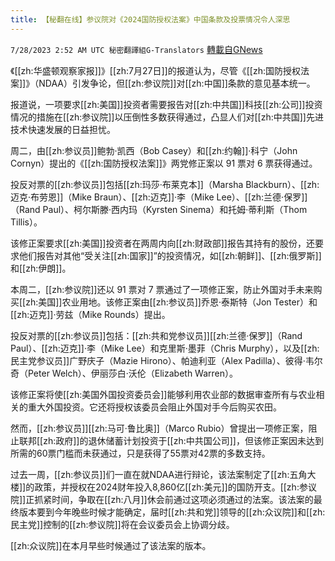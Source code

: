 ```yaml
---
title: 【秘翻在线】参议院对《2024国防授权法案》中国条款及投票情况令人深思
---
```

`7/28/2023 2:52 AM UTC 秘密翻譯組G-Translators` [轉載自GNews](https://gnews.org/articles/1493850)

《[[zh:华盛顿观察家报]]》[[zh:7月27日]]的报道认为，尽管《[[zh:国防授权法案]]》（NDAA）引发争论，但[[zh:参议院]]对[[zh:中国]]条款的意见基本统一。

报道说，一项要求[[zh:美国]]投资者需要报告对[[zh:中共国]]科技[[zh:公司]]投资情况的措施在[[zh:参议院]]以压倒性多数获得通过，凸显人们对[[zh:中共国]]先进技术快速发展的日益担忧。

周二，由[[zh:参议员]]鲍勃·凯西（Bob Casey）和[[zh:约翰]]·科宁（John Cornyn）提出的《[[zh:国防授权法案]]》两党修正案以 91 票对 6 票获得通过。

投反对票的[[zh:参议员]]包括[[zh:玛莎·布莱克本]]（Marsha Blackburn）、[[zh:迈克·布劳恩]]（Mike Braun）、[[zh:迈克]]·李（Mike Lee）、[[zh:兰德·保罗]]（Rand Paul）、柯尔斯滕·西内玛（Kyrsten Sinema）和托姆·蒂利斯（Thom Tillis）。

该修正案要求[[zh:美国]]投资者在两周内向[[zh:财政部]]报告其持有的股份，还要求他们报告对其他“受关注[[zh:国家]]”的投资情况，如[[zh:朝鲜]]、[[zh:俄罗斯]]和[[zh:伊朗]]。

本周二，[[zh:参议院]]还以 91 票对 7 票通过了一项修正案，防止外国对手未来购买[[zh:美国]]农业用地。该修正案由[[zh:参议员]]乔恩·泰斯特（Jon Tester）和[[zh:迈克]]·劳兹（Mike Rounds）提出。

投反对票的[[zh:参议员]]包括：[[zh:共和党参议员]][[zh:兰德·保罗]]（Rand Paul）、[[zh:迈克]]·李（Mike Lee）和克里斯·墨菲（Chris Murphy），以及[[zh:民主党参议员]]广野庆子（Mazie Hirono）、帕迪利亚（Alex Padilla）、彼得·韦尔奇（Peter Welch）、伊丽莎白·沃伦（Elizabeth Warren）。

该修正案将使[[zh:美国外国投资委员会]]能够利用农业部的数据审查所有与农业相关的重大外国投资。它还将授权该委员会阻止外国对手今后购买农田。

然而，[[zh:参议员]][[zh:马可·鲁比奥]]（Marco Rubio）曾提出一项修正案，阻止联邦[[zh:政府]]的退休储蓄计划投资于[[zh:中共国公司]]，但该修正案因未达到所需的60票门槛而未获通过，只是获得了55票对42票的多数支持。

过去一周，[[zh:参议员]]们一直在就NDAA进行辩论，该法案制定了[[zh:五角大楼]]的政策，并授权在2024财年投入8,860亿[[zh:美元]]的国防开支。[[zh:参议院]]正抓紧时间，争取在[[zh:八月]]休会前通过这项必须通过的法案。该法案的最终版本要到今年晚些时候才能确定，届时[[zh:共和党]]领导的[[zh:众议院]]和[[zh:民主党]]控制的[[zh:参议院]]将在会议委员会上协调分歧。

[[zh:众议院]]在本月早些时候通过了该法案的版本。
